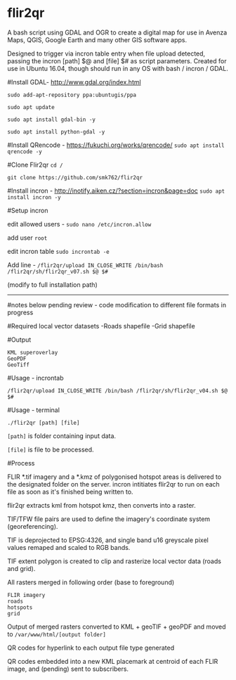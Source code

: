 # flir2qr
A bash script using GDAL and OGR to create a digital map for use in Avenza Maps, QGIS, Google Earth and many other GIS software apps.

Designed to trigger via incron table entry when file upload detected, passing the incron [path] $@ and [file] $# as script parameters. Created for use in Ubuntu 16.04, though should run in any OS with bash / incron / GDAL.

#Install GDAL- http://www.gdal.org/index.html

`sudo add-apt-repository ppa:ubuntugis/ppa`

`sudo apt update`

`sudo apt install gdal-bin -y`

`sudo apt install python-gdal -y`

#Install QRencode - https://fukuchi.org/works/qrencode/
`sudo apt install qrencode -y`

#Clone Flir2qr
`cd /`

`git clone https://github.com/smk762/flir2qr`

#Install incron - http://inotify.aiken.cz/?section=incron&page=doc
`sudo apt install incron -y`

#Setup incron 

edit allowed users - `sudo nano /etc/incron.allow` 

add user `root`

edit incron table `sudo incrontab -e`

Add line - `/flir2qr/upload IN_CLOSE_WRITE /bin/bash /flir2qr/sh/flir2qr_v07.sh $@ $#`

(modify to full installation path)

----------------------------------------------------------------------------------------------------------------------
#notes below pending review - code modification to different file formats in progress

#Required local vector datasets -Roads shapefile -Grid shapefile

#Output

    KML superoverlay
    GeoPDF
    GeoTiff

#Usage - incrontab

`/flir2qr/upload IN_CLOSE_WRITE /bin/bash /flir2qr/sh/flir2qr_v04.sh $@ $#`

#Usage - terminal

`./flir2qr [path] [file]`

`[path]` is folder containing input data.

`[file]` is file to be processed.

#Process

FLIR *.tif imagery and a *.kmz of polygonised hotspot areas is delivered to the designated folder on the server. incron intitiates flir2qr to run on each file as soon as it's finished being written to.

flir2qr extracts kml from hotspot kmz, then converts into a raster.

TIF/TFW file pairs are used to define the imagery's coordinate system (georeferencing).

TIF is deprojected to EPSG:4326, and single band u16 greyscale pixel values remaped and scaled to RGB bands.

TIF extent polygon is created to clip and rasterize local vector data (roads and grid).

All rasters merged in following order (base to foreground)

    FLIR imagery
    roads
    hotspots
    grid

Output of merged rasters converted to KML + geoTIF + geoPDF and moved to `/var/www/html/[output folder]`

QR codes for hyperlink to each output file type generated

QR codes embedded into a new KML placemark at centroid of each FLIR image, and (pending) sent to subscribers.
